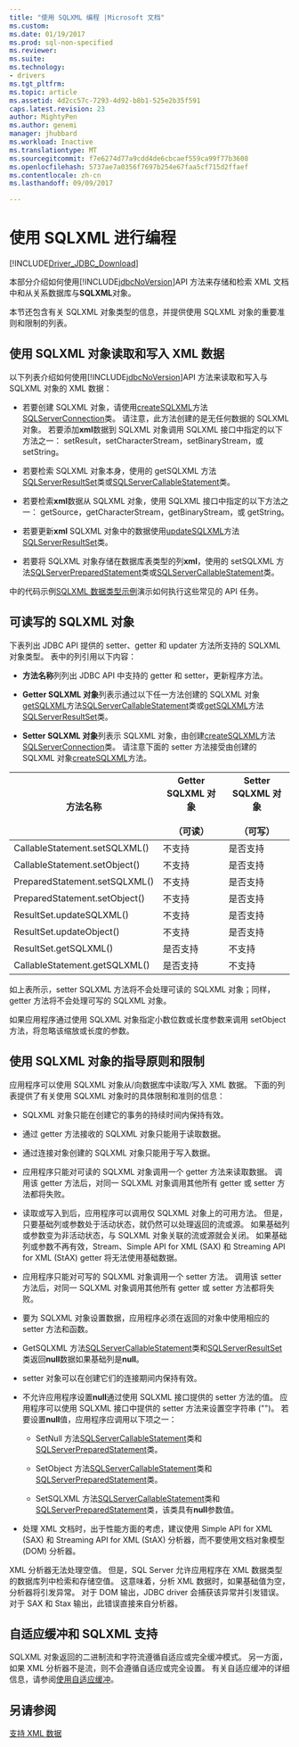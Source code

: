 ```yaml
---
title: "使用 SQLXML 编程 |Microsoft 文档"
ms.custom: 
ms.date: 01/19/2017
ms.prod: sql-non-specified
ms.reviewer: 
ms.suite: 
ms.technology:
- drivers
ms.tgt_pltfrm: 
ms.topic: article
ms.assetid: 4d2cc57c-7293-4d92-b8b1-525e2b35f591
caps.latest.revision: 23
author: MightyPen
ms.author: genemi
manager: jhubbard
ms.workload: Inactive
ms.translationtype: MT
ms.sourcegitcommit: f7e6274d77a9cdd4de6cbcaef559ca99f77b3608
ms.openlocfilehash: 5737ae7a0356f7697b254e67faa5cf715d2ffaef
ms.contentlocale: zh-cn
ms.lasthandoff: 09/09/2017

---
```

# <a name="programming-with-sqlxml"></a>使用 SQLXML 进行编程
[!INCLUDE[Driver_JDBC_Download](../../includes/driver_jdbc_download.md)]

  本部分介绍如何使用[!INCLUDE[jdbcNoVersion](../../includes/jdbcnoversion_md.md)]API 方法来存储和检索 XML 文档中和从关系数据库与**SQLXML**对象。  
  
 本节还包含有关 SQLXML 对象类型的信息，并提供使用 SQLXML 对象的重要准则和限制的列表。  
  
## <a name="reading-and-writing-xml-data-with-sqlxml-objects"></a>使用 SQLXML 对象读取和写入 XML 数据  
 以下列表介绍如何使用[!INCLUDE[jdbcNoVersion](../../includes/jdbcnoversion_md.md)]API 方法来读取和写入与 SQLXML 对象的 XML 数据：  
  
-   若要创建 SQLXML 对象，请使用[createSQLXML](../../connect/jdbc/reference/createsqlxml-method-sqlserverconnection.md)方法[SQLServerConnection](../../connect/jdbc/reference/sqlserverconnection-class.md)类。 请注意，此方法创建的是无任何数据的 SQLXML 对象。 若要添加**xml**数据到 SQLXML 对象调用 SQLXML 接口中指定的以下方法之一： setResult，setCharacterStream，setBinaryStream，或 setString。  
  
-   若要检索 SQLXML 对象本身，使用的 getSQLXML 方法[SQLServerResultSet](../../connect/jdbc/reference/sqlserverresultset-class.md)类或[SQLServerCallableStatement](../../connect/jdbc/reference/sqlservercallablestatement-class.md)类。  
  
-   若要检索**xml**数据从 SQLXML 对象，使用 SQLXML 接口中指定的以下方法之一： getSource，getCharacterStream，getBinaryStream，或 getString。  
  
-   若要更新**xml** SQLXML 对象中的数据使用[updateSQLXML](../../connect/jdbc/reference/updatesqlxml-method-sqlserverresultset.md)方法[SQLServerResultSet](../../connect/jdbc/reference/sqlserverresultset-class.md)类。  
  
-   若要将 SQLXML 对象存储在数据库表类型的列**xml**，使用的 setSQLXML 方法[SQLServerPreparedStatement](../../connect/jdbc/reference/sqlserverpreparedstatement-class.md)类或[SQLServerCallableStatement](../../connect/jdbc/reference/sqlservercallablestatement-class.md)类。  
  
 中的代码示例[SQLXML 数据类型示例](../../connect/jdbc/sqlxml-data-type-sample.md)演示如何执行这些常见的 API 任务。  
  
## <a name="readable-and-writable-sqlxml-objects"></a>可读写的 SQLXML 对象  
 下表列出 JDBC API 提供的 setter、getter 和 updater 方法所支持的 SQLXML 对象类型。 表中的列引用以下内容：  
  
-   **方法名称**列列出 JDBC API 中支持的 getter 和 setter，更新程序方法。  
  
-   **Getter SQLXML 对象**列表示通过以下任一方法创建的 SQLXML 对象[getSQLXML](../../connect/jdbc/reference/getsqlxml-method-sqlservercallablestatement.md)方法[SQLServerCallableStatement](../../connect/jdbc/reference/sqlservercallablestatement-class.md)类或[getSQLXML](../../connect/jdbc/reference/getsqlxml-method-sqlserverresultset.md)方法[SQLServerResultSet](../../connect/jdbc/reference/sqlserverresultset-class.md)类。  
  
-   **Setter SQLXML 对象**列表示 SQLXML 对象，由创建[createSQLXML](../../connect/jdbc/reference/createsqlxml-method-sqlserverconnection.md)方法[SQLServerConnection](../../connect/jdbc/reference/sqlserverconnection-class.md)类。 请注意下面的 setter 方法接受由创建的 SQLXML 对象[createSQLXML](../../connect/jdbc/reference/createsqlxml-method-sqlserverconnection.md)方法。  
  
|方法名称|Getter SQLXML 对象<br /><br /> （可读）|Setter SQLXML 对象<br /><br /> （可写）|  
|-----------------|-------------------------------------------|-------------------------------------------|  
|CallableStatement.setSQLXML()|不支持|是否支持|  
|CallableStatement.setObject()|不支持|是否支持|  
|PreparedStatement.setSQLXML()|不支持|是否支持|  
|PreparedStatement.setObject()|不支持|是否支持|  
|ResultSet.updateSQLXML()|不支持|是否支持|  
|ResultSet.updateObject()|不支持|是否支持|  
|ResultSet.getSQLXML()|是否支持|不支持|  
|CallableStatement.getSQLXML()|是否支持|不支持|  
  
 如上表所示，setter SQLXML 方法将不会处理可读的 SQLXML 对象；同样，getter 方法将不会处理可写的 SQLXML 对象。  
  
 如果应用程序通过使用 SQLXML 对象指定小数位数或长度参数来调用 setObject 方法，将忽略该缩放或长度的参数。  
  
## <a name="guidelines-and-limitations-when-using-sqlxml-objects"></a>使用 SQLXML 对象的指导原则和限制  
 应用程序可以使用 SQLXML 对象从/向数据库中读取/写入 XML 数据。 下面的列表提供了有关使用 SQLXML 对象时的具体限制和准则的信息：  
  
-   SQLXML 对象只能在创建它的事务的持续时间内保持有效。  
  
-   通过 getter 方法接收的 SQLXML 对象只能用于读取数据。  
  
-   通过连接对象创建的 SQLXML 对象只能用于写入数据。  
  
-   应用程序只能对可读的 SQLXML 对象调用一个 getter 方法来读取数据。 调用该 getter 方法后，对同一 SQLXML 对象调用其他所有 getter 或 setter 方法都将失败。  
  
-   读取或写入到后，应用程序可以调用仅 SQLXML 对象上的可用方法。 但是，只要基础列或参数处于活动状态，就仍然可以处理返回的流或源。 如果基础列或参数变为非活动状态，与 SQLXML 对象关联的流或源就会关闭。 如果基础列或参数不再有效，Stream、Simple API for XML (SAX) 和 Streaming API for XML (StAX) getter 将无法使用基础数据。  
  
-   应用程序只能对可写的 SQLXML 对象调用一个 setter 方法。 调用该 setter 方法后，对同一 SQLXML 对象调用其他所有 getter 或 setter 方法都将失败。  
  
-   要为 SQLXML 对象设置数据，应用程序必须在返回的对象中使用相应的 setter 方法和函数。  
  
-   GetSQLXML 方法[SQLServerCallableStatement](../../connect/jdbc/reference/sqlservercallablestatement-class.md)类和[SQLServerResultSet](../../connect/jdbc/reference/sqlserverresultset-class.md)类返回**null**数据如果基础列是**null**。  
  
-   setter 对象可以在创建它们的连接期间内保持有效。  
  
-   不允许应用程序设置**null**通过使用 SQLXML 接口提供的 setter 方法的值。 应用程序可以使用 SQLXML 接口中提供的 setter 方法来设置空字符串 ("")。 若要设置**null**值，应用程序应调用以下项之一：  
  
    -   SetNull 方法[SQLServerCallableStatement](../../connect/jdbc/reference/sqlservercallablestatement-class.md)类和[SQLServerPreparedStatement](../../connect/jdbc/reference/sqlserverpreparedstatement-class.md)类。  
  
    -   SetObject 方法[SQLServerCallableStatement](../../connect/jdbc/reference/sqlservercallablestatement-class.md)类和[SQLServerPreparedStatement](../../connect/jdbc/reference/sqlserverpreparedstatement-class.md)类。  
  
    -   SetSQLXML 方法[SQLServerCallableStatement](../../connect/jdbc/reference/sqlservercallablestatement-class.md)类和[SQLServerPreparedStatement](../../connect/jdbc/reference/sqlserverpreparedstatement-class.md)类，该类具有**null**参数值。  
  
-   处理 XML 文档时，出于性能方面的考虑，建议使用 Simple API for XML (SAX) 和 Streaming API for XML (StAX) 分析器，而不要使用文档对象模型 (DOM) 分析器。  
  
 XML 分析器无法处理空值。 但是，SQL Server 允许应用程序在 XML 数据类型的数据库列中检索和存储空值。 这意味着，分析 XML 数据时，如果基础值为空，分析器将引发异常。 对于 DOM 输出，JDBC driver 会捕获该异常并引发错误。 对于 SAX 和 Stax 输出，此错误直接来自分析器。  
  
## <a name="adaptive-buffering-and-sqlxml-support"></a>自适应缓冲和 SQLXML 支持  
 SQLXML 对象返回的二进制流和字符流遵循自适应或完全缓冲模式。 另一方面，如果 XML 分析器不是流，则不会遵循自适应或完全设置。 有关自适应缓冲的详细信息，请参阅[使用自适应缓冲](../../connect/jdbc/using-adaptive-buffering.md)。  
  
## <a name="see-also"></a>另请参阅  
 [支持 XML 数据](../../connect/jdbc/supporting-xml-data.md)  
  
  

